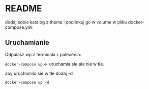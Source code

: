 # README

dodaj sobie katalog z theme i podlinkuj go w volume w pliku docker-compose.yml

## Uruchamianie

Odpalasz wp z terminala z polecenia:

`docker-compose up` <- uruchamia sie ale nie w tle.

aby uruchomilo sie w tle dodaj -d 

`docker-compose up -d`


